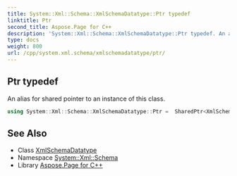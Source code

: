 ```yaml
---
title: System::Xml::Schema::XmlSchemaDatatype::Ptr typedef
linktitle: Ptr
second_title: Aspose.Page for C++
description: 'System::Xml::Schema::XmlSchemaDatatype::Ptr typedef. An alias for shared pointer to an instance of this class in C++.'
type: docs
weight: 800
url: /cpp/system.xml.schema/xmlschemadatatype/ptr/
---
```

## Ptr typedef


An alias for shared pointer to an instance of this class.

```cpp
using System::Xml::Schema::XmlSchemaDatatype::Ptr =  SharedPtr<XmlSchemaDatatype>
```

## See Also

* Class [XmlSchemaDatatype](../)
* Namespace [System::Xml::Schema](../../)
* Library [Aspose.Page for C++](../../../)
